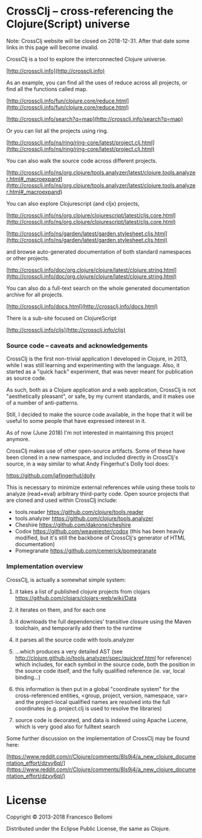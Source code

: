 CrossClj – cross-referencing the Clojure(Script) universe
======================

Note: CrossClj website will be closed on 2018-12-31. After that date some links in this page will become invalid.

CrossClj is a tool to explore the interconnected Clojure universe. 

[http://crossclj.info](http://crossclj.info)

As an example, you can find all the uses of reduce across all projects, or find all the functions called map. 

[http://crossclj.info/fun/clojure.core/reduce.html](http://crossclj.info/fun/clojure.core/reduce.html)

[http://crossclj.info/search?q=map](http://crossclj.info/search?q=map)

Or you can list all the projects using ring. 

[http://crossclj.info/ns/ring/ring-core/latest/project.clj.html](http://crossclj.info/ns/ring/ring-core/latest/project.clj.html)

You can also walk the source code across different projects.

[http://crossclj.info/ns/org.clojure/tools.analyzer/latest/clojure.tools.analyzer.html#_macroexpand](http://crossclj.info/ns/org.clojure/tools.analyzer/latest/clojure.tools.analyzer.html#_macroexpand)

You can also explore Clojurescript (and cljx) projects, 

[http://crossclj.info/ns/org.clojure/clojurescript/latest/cljs.core.html](http://crossclj.info/ns/org.clojure/clojurescript/latest/cljs.core.html)

[http://crossclj.info/ns/garden/latest/garden.stylesheet.cljs.html](http://crossclj.info/ns/garden/latest/garden.stylesheet.cljs.html)


and browse auto-generated documentation of both standard namespaces or other projects. 

[http://crossclj.info/doc/org.clojure/clojure/latest/clojure.string.html](http://crossclj.info/doc/org.clojure/clojure/latest/clojure.string.html)

You can also do a full-text search on the whole generated documentation archive for all projects.

[http://crossclj.info/docs.html](http://crossclj.info/docs.html)

There is a sub-site focused on ClojureScript

[http://crossclj.info/cljs](http://crossclj.info/cljs)


### Source code – caveats and acknowledgements

CrossClj is the first non-trivial application I developed in Clojure, in 2013, 
while I was still learning and experimenting with the language. Also, it started as a "quick hack" 
experiment, that was never meant for publication as source code.

As such, both as a Clojure application and a web application, CrossClj is not 
"aesthetically pleasant", or safe, by my current standards, and it makes use of a number of anti-patterns.

Still, I decided to make the source code available, in the hope that it will be useful to some people that have expressed interest in it.

As of now (June 2018) I'm not interested in maintaining this project anymore.

CrossClj makes use of other open-source artifacts. Some of these have been cloned in a new namespace, and included directly in CrossClj's source, 
in a way similar to what Andy Fingerhut's Dolly tool does:

https://github.com/jafingerhut/dolly

This is necessary to minimize external references while using these tools to analyze (read+eval) arbitrary third-party code.
Open source projects that are cloned and used within CrossClj include:

- tools.reader https://github.com/clojure/tools.reader
- tools.analyzer https://github.com/clojure/tools.analyzer
- Cheshire https://github.com/dakrone/cheshire
- Codox https://github.com/weavejester/codox (this has been heavily modified, but it's still the backbone of CrossClj's generator of HTML documentation)
- Pomegranate https://github.com/cemerick/pomegranate

### Implementation overview

CrossClj, is actually a somewhat simple system:

1) it takes a list of published clojure projects from clojars 
https://github.com/clojars/clojars-web/wiki/Data

2) it iterates on them, and for each one

3) it downloads the full dependencies' transitive closure using the Maven toolchain, and temporarily add them to the runtime

4) it parses all the source code with tools.analyzer 

5) ...which produces a very detailed AST (see http://clojure.github.io/tools.analyzer/spec/quickref.html for reference) which includes, for each symbol in the source code, both the position in the source code itself, and the fully qualified reference (ie. var, local binding...)

6) this information is then put in a global "coordinate system" for the cross-referenced entities,  <group, project, version, namespace, var> and the project-local qualified names are resolved into the full coordinates (e.g. project.clj is used to resolve the libraries)

7) source code is decorated, and data is indexed using Apache Lucene, which is very good also for fulltext search

Some further discussion on the implementation of CrossClj may be found here:

[https://www.reddit.com/r/Clojure/comments/8ls9j4/a_new_clojure_documentation_effort/dzvy6ql/](https://www.reddit.com/r/Clojure/comments/8ls9j4/a_new_clojure_documentation_effort/dzvy6ql/)

License
=======

Copyright © 2013-2018 Francesco Bellomi

Distributed under the Eclipse Public License, the same as Clojure.
